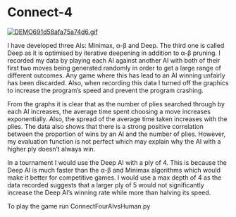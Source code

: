 # Connect-4

[![DEMO691d58afa75a74d6.gif](https://gifyu.com/images/DEMO691d58afa75a74d6.gif)](https://gifyu.com/image/M6Q9)

I have developed three AIs: Minimax, α-β and Deep. The third one is called Deep as it is optimised by iterative deepening in addition to α-β pruning. I recorded my data by playing each AI against another AI with both of their first two moves being generated randomly in order to get a large range of different outcomes. Any game where this has lead to an AI winning unfairly has been discarded. Also, when recording this data I turned off the graphics to increase the program’s speed and prevent the program crashing.

From the graphs it is clear that as the number of plies searched through by each AI increases, the average time spent choosing a move increases exponentially. Also, the spread of the average time taken increases with the plies. The data also shows that there is a strong positive correlation between the proportion of wins by an AI and the number of plies. However, my evaluation function is not perfect which may explain why the AI with a higher ply doesn’t always win.

In a tournament I would use the Deep AI with a ply of 4. This is because the Deep AI is much faster than the α-β and Minimax algorithms which would make it better for competitive games. I would use a max depth of 4 as the data recorded suggests that a larger ply of 5 would not significantly increase the Deep AI’s winning rate while more than halving its speed.

To play the game run ConnectFourAIvsHuman.py
